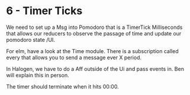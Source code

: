 # 6 - Timer Ticks

We need to set up a Msg into Pomodoro that is a TimerTick Milliseconds that allows 
our reducers to observe the passage of time and update our pomodoro state /UI.

For elm, have a look at the Time module. There is a subscription called every
that allows you to send a message ever X period.

In Halogen, we have to do a Aff outside of the Ui and pass events in. Ben will explain this 
in person.

The timer should terminate when it hits 00:00.
